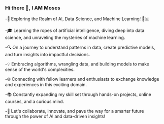 ### Hi there 👋, I AM Moses


-🚀 Exploring the Realm of AI, Data Science, and Machine Learning! 🤖📊

-🎓 Learning the ropes of artificial intelligence, diving deep into data science, and unraveling the mysteries of machine learning.

-🔍 On a journey to understand patterns in data, create predictive models, and turn insights into impactful decisions.

-💡 Embracing algorithms, wrangling data, and building models to make sense of the world's complexities.

-🌐 Connecting with fellow learners and enthusiasts to exchange knowledge and experiences in this exciting domain.

-📚 Constantly expanding my skill set through hands-on projects, online courses, and a curious mind.

-🤝 Let's collaborate, innovate, and pave the way for a smarter future through the power of AI and data-driven insights!
